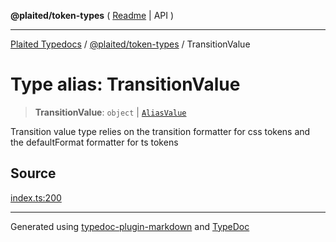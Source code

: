 **@plaited/token-types** ( [Readme](../README.md) \| API )

***

[Plaited Typedocs](../../../modules.md) / [@plaited/token-types](../modules.md) / TransitionValue

# Type alias: TransitionValue

> **TransitionValue**: `object` \| [`AliasValue`](AliasValue.md)

Transition value type relies on the transition formatter for css tokens
and the defaultFormat formatter for ts tokens

## Source

[index.ts:200](https://github.com/plaited/plaited/blob/b0dd907/libs/token-types/src/index.ts#L200)

***

Generated using [typedoc-plugin-markdown](https://www.npmjs.com/package/typedoc-plugin-markdown) and [TypeDoc](https://typedoc.org/)
